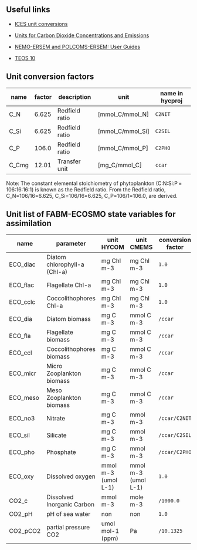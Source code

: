 ## Useful links

- [ICES unit conversions](https://www.ices.dk/data/tools/Pages/Unit-conversions.aspx)

- [Units for Carbon Dioxide Concentrations and Emissions](https://acsess.onlinelibrary.wiley.com/doi/pdfdirect/10.2134/asaspecpub53.appendix2)

- [NEMO-ERSEM and POLCOMS-ERSEM: User Guides](https://confluence.ecmwf.int/pages/viewpage.action?pageId=283550184)

- [TEOS 10](https://repository.oceanbestpractices.org/bitstream/handle/11329/286/TEOS-10_Manual.pdf?sequence=1&isAllowed=y)

## Unit conversion factors

|name  |factor  |description   |unit            |name in hycproj|
|------|--------|--------------|----------------|---------------|
|C_N   |6.625   |Redfield ratio|[mmol_C/mmol_N] |`C2NIT`        |
|C_Si  |6.625   |Redfield ratio|[mmol_C/mmol_Si]|`C2SIL`        |
|C_P   |106.0   |Redfield ratio|[mmol_C/mmol_P] |`C2PHO`        |
|C_Cmg |12.01   |Transfer unit |[mg_C/mmol_C]   |`ccar`         |

Note: The constant elemental stoichiometry of phytoplankton (C:N:Si:P = 106:16:16:1) is known as the Redfield ratio. From the Redfield ratio, C_N=106/16=6.625, C_Si=106/16=6.625, C_P=106/1=106.0, are derived.

## Unit list of FABM-ECOSMO state variables for assimilation

|name     |parameter                   |unit HYCOM         |unit CMEMS         |conversion factor   | 
|---------|----------------------------|-------------------|-------------------|--------------------| 
|ECO_diac |Diatom chlorophyll-a (Chl-a)|mg Chl m-3         |mg Chl m-3         |`1.0`               |  
|ECO_flac |Flagellate Chl-a            |mg Chl m-3         |mg Chl m-3         |`1.0`               |
|ECO_cclc |Coccolithophores Chl-a      |mg Chl m-3         |mg Chl m-3         |`1.0`               |
|ECO_dia  |Diatom biomass              |mg C m-3           |mmol C m-3         |`/ccar`             |
|ECO_fla  |Flagellate biomass          |mg C m-3           |mmol C m-3         |`/ccar`             |
|ECO_ccl  |Coccolithophores biomass    |mg C m-3           |mmol C m-3         |`/ccar`             |
|ECO_micr |Micro Zooplankton biomass   |mg C m-3           |mmol C m-3         |`/ccar`             |
|ECO_meso |Meso Zooplankton biomass    |mg C m-3           |mmol C m-3         |`/ccar`             |
|ECO_no3  |Nitrate                     |mg C m-3           |mmol m-3           |`/ccar/C2NIT`       |
|ECO_sil  |Silicate                    |mg C m-3           |mmol m-3           |`/ccar/C2SIL`       |
|ECO_pho  |Phosphate                   |mg C m-3           |mmol m-3           |`/ccar/C2PHO`       |
|ECO_oxy  |Dissolved oxygen            |mmol m-3 (umol L-1)|mmol m-3 (umol L-1)|`1.0`               |
|CO2_c    |Dissolved Inorganic Carbon  |mmol m-3           |mole m-3           |`/1000.0`           |
|CO2_pH   |pH of sea water             |non                |non                |`1.0`               |
|CO2_pCO2 |partial pressure CO2        |umol mol-1 (ppm)   |Pa                 |`/10.1325`          |
